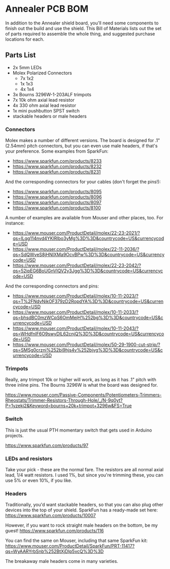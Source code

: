# Annealer PCB BOM

In addition to the Annealer shield board, you'll need some components to finish out the build and use the shield.
This Bill of Materials lists out the set of parts required to assemble the whole thing, and suggested purchase
locations for each. 

## Parts List

- 2x 5mm LEDs
- Molex Polarized Connectors
  - 7x 1x2
  - 1x 1x3
  - 4x 1x4
- 3x Bourns 3296W-1-203ALF trimpots
- 7x 10k ohm axial lead resistor
- 4x 330 ohm axial lead resistor
- 1x mini pushbutton SPST switch
- stackable headers or male headers

### Connectors

Molex makes a number of different versions. The board is designed for .1" (2.54mm) pitch connectors, but you can even use
male headers, if that's your preference. Some examples from SparkFun:

- https://www.sparkfun.com/products/8233
- https://www.sparkfun.com/products/8232
- https://www.sparkfun.com/products/8231

And the corresponding connectors for your cables (don't forget the pins!):

- https://www.sparkfun.com/products/8095
- https://www.sparkfun.com/products/8096
- https://www.sparkfun.com/products/8097
- https://www.sparkfun.com/products/8100

A number of examples are available from Mouser and other places, too. For instance:

- https://www.mouser.com/ProductDetail/molex/22-23-2021/?qs=ILqg114nvd4YKlRlbo3yMg%3D%3D&countrycode=US&currencycode=USD
- https://www.mouser.com/ProductDetail/molex/22-11-2036/?qs=SdQWveS8jHNIXMa9OcvBPw%3D%3D&countrycode=US&currencycode=USD
- https://www.mouser.com/ProductDetail/molex/22-23-2042/?qs=52ipEG6BoUGnVIQV2y3Jgg%3D%3D&countrycode=US&currencycode=USD

And the corresponding connectors and pins:

- https://www.mouser.com/ProductDetail/molex/10-11-2023/?qs=T%2FNdvNikOF379zD2RopdYA%3D%3D&countrycode=US&currencycode=USD
- https://www.mouser.com/ProductDetail/molex/10-11-2033/?qs=bhsdBC0mzWCpS6OmMejH%252bg%3D%3D&countrycode=US&currencycode=USD
- https://www.mouser.com/ProductDetail/molex/10-11-2043/?qs=WHdfnlF6O9swyDlL62cnjQ%3D%3D&countrycode=US&currencycode=USD
- https://www.mouser.com/ProductDetail/molex/50-29-1900-cut-strip/?qs=SMSg0crzni%252bi9hjs4v%252bjvg%3D%3D&countrycode=US&currencycode=USD

### Trimpots

Really, any trimpot 10k or higher will work, as long as it has .1" pitch with three inline pins. The Bourns 3296W is what the
board was designed for. 

https://www.mouser.com/Passive-Components/Potentiometers-Trimmers-Rheostats/Trimmer-Resistors-Through-Hole/_/N-9q0yt?P=1yzekj2&Keyword=bourns+20k+trimpot+3296w&FS=True

### Switch

This is just the usual PTH momentary switch that gets used in Arduino projects.

https://www.sparkfun.com/products/97

### LEDs and resistors

Take your pick - these are the normal fare. The resistors are all normal axial lead, 1/4 watt resistors. I used 1%, but since
you're trimming these, you can use 5% or even 10%, if you like. 

### Headers

Traditionally, you'd want stackable headers, so that you can also plug other devices into the top of your shield. SparkFun
has a ready-made set here: https://www.sparkfun.com/products/10007

However, if you want to rock straight male headers on the bottom, be my guest! https://www.sparkfun.com/products/116

You can find the same on Mouser, including that same SparkFun kit: https://www.mouser.com/ProductDetail/SparkFun/PRT-11417?qs=WyAARYrbSnb%252BtXjDIp5vcQ%3D%3D

The breakaway male headers come in many varieties. 
